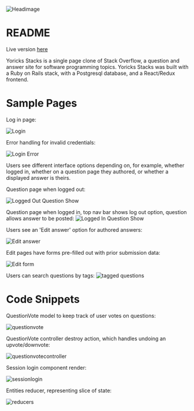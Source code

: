 ![Headimage](https://user-images.githubusercontent.com/44175105/139759107-877c629e-c802-44a3-9854-62d6bbb94b5f.png)

# README

Live version [here](https://yoricks-stacks.herokuapp.com/#/)


Yoricks Stacks is a single page clone of Stack Overflow, a question and answer site for software programming topics.
Yoricks Stacks was built with a Ruby on Rails stack, with a Postgresql database, and a React/Redux frontend.





# Sample Pages #

Log in page:

![Login](https://user-images.githubusercontent.com/44175105/62799565-013ac400-ba96-11e9-83f0-0a1a4ca9cad5.png)



Error handling for invalid credentials:

![Login Error](https://user-images.githubusercontent.com/44175105/62799779-8c1bbe80-ba96-11e9-9585-26ad1599345f.png)


Users see different interface options depending on, for example, whether logged in, whether on a question page they authored, or whether a displayed answer is theirs.


Question page when logged out:

![Logged Out Question Show](https://user-images.githubusercontent.com/44175105/62800093-5cb98180-ba97-11e9-931e-22b57cd0803a.png)


Question page when logged in, top nav bar shows log out option, question allows answer to be posted:
![Logged In Question Show](https://user-images.githubusercontent.com/44175105/62800176-a609d100-ba97-11e9-8d4e-3a260d164bb8.png)


Users see an 'Edit answer' option for authored answers:

![Edit answer](https://user-images.githubusercontent.com/44175105/62800384-22041900-ba98-11e9-9526-11997fcefe6b.png)


Edit pages have forms pre-filled out with prior submission data:

![Edit form](https://user-images.githubusercontent.com/44175105/62800534-79a28480-ba98-11e9-8210-a4ef34c2192b.png)

Users can search questions by tags:
![tagged questions](https://user-images.githubusercontent.com/44175105/62800679-ce45ff80-ba98-11e9-915c-c9ff55d3d83e.png)




# Code Snippets #
QuestionVote model to keep track of user votes on questions:

![questionvote](https://user-images.githubusercontent.com/44175105/65891831-10cddf00-e35a-11e9-8361-75daca0a2c54.png)

QuestionVote controller destroy action, which handles undoing an upvote/downvote:

![questionvotecontroller](https://user-images.githubusercontent.com/44175105/65892287-dc0e5780-e35a-11e9-9835-7fdfd3dc1700.png)

Session login component render:

![sessionlogin](https://user-images.githubusercontent.com/44175105/65892311-e7618300-e35a-11e9-8bbb-2d318812b44a.png)

Entities reducer, representing slice of state:

![reducers](https://user-images.githubusercontent.com/44175105/65892324-ee889100-e35a-11e9-9f1a-b8be6b03ac42.png)
